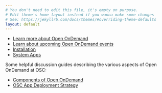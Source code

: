 ```yaml
---
# You don't need to edit this file, it's empty on purpose.
# Edit theme's home layout instead if you wanna make some changes
# See: https://jekyllrb.com/docs/themes/#overriding-theme-defaults
layout: default
---
```

 - [Learn more about Open OnDemand](about)
 - [Learn about upcoming Open OnDemand events](webinar)
 - [Installation](installation)
 - [System Apps](system-apps)

Some helpful discussion guides describing the various aspects of Open OnDemand
at OSC:

 - [Components of Open OnDemand](components)
 - [OSC App Deployment Strategy](app-deployment)
